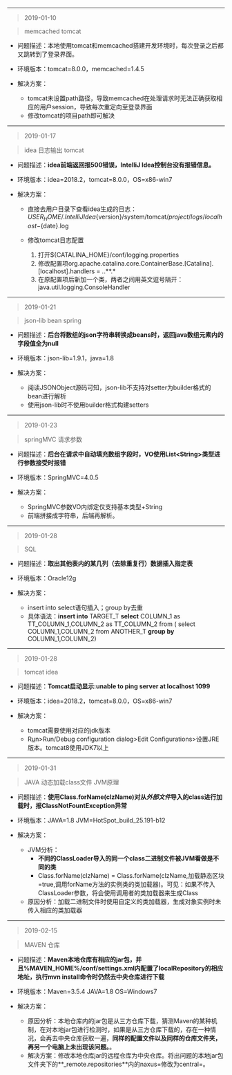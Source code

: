 ------------------
> 2019-01-10

> memcached tomcat

+ 问题描述：本地使用tomcat和memcached搭建开发环境时，每次登录之后都又跳转到了登录界面。

+ 环境版本：tomcat=8.0.0，memcached=1.4.5

+ 解决方案：
	
	+ tomcat未设置path路径，导致memcached在处理请求时无法正确获取相应的用户session，导致每次重定向至登录界面
	+ 修改tomcat的项目path即可解决

--------------------------------

> 2019-01-17

> idea 日志输出 tomcat
    	
+ 问题描述：**idea前端返回报500错误，IntelliJ Idea控制台没有报错信息。**

+ 环境版本：idea=2018.2，tomcat=8.0.0，OS=x86-win7

+ 解决方案：
	+ 直接去用户目录下查看idea生成的日志：${USER_HOME}/.IntelliJIdea${version}/system/tomcat/${project}/logs/localhost-${date}.log
	
	+ 修改tomcat日志配置
	
		1. 打开${CATALINA_HOME}/conf/logging.properties
		2. 修改配置项org.apache.catalina.core.ContainerBase.[Catalina].[localhost].handlers = *.*.**.*
		3. 在原配置项后新加一个类，两者之间用英文逗号隔开：java.util.logging.ConsoleHandler

--------------------------------

> 2019-01-21

> json-lib bean spring

+ 问题描述：**后台将数组的json字符串转换成beans时，返回java数组元素内的字段值全为null**

+ 环境版本：json-lib=1.9.1，java=1.8

+ 解决方案：

	* 阅读JSONObject源码可知，json-lib不支持对setter为builder格式的bean进行解析
	* 使用json-lib时不使用builder格式构建setters

--------------------------------

> 2019-01-23

> springMVC 请求参数

+ 问题描述：**后台在请求中自动填充数组字段时，VO使用List<String\>类型进行参数接受时报错**

+ 环境版本：SpringMVC=4.0.5

+ 解决方案：
	
	* SpringMVC参数VO内绑定仅支持基本类型+String
	* 前端拼接成字符串，后端再解析。
	
--------------------------------

> 2019-01-28

> SQL

+ 问题描述：**取出其他表内的某几列（去除重复行）数据插入指定表**

+ 环境版本：Oracle12g

+ 解决方案：
	* insert into select语句插入；group by去重
	* 具体语法：**insert into** TARGET_T **select** COLUMN_1 as TT_COLUMN_1,COLUMN_2 as TT_COLUMN_2 from ( select COLUMN_1,COLUMN_2 from ANOTHER_T **group by** COLUMN_1,COLUMN_2)

--------------------------------

> 2019-01-28

> tomcat idea

+ 问题描述：**Tomcat启动显示:unable to ping server at localhost 1099**

+ 环境版本：idea=2018.2，tomcat=8.0.0，OS=x86-win7

+ 解决方案：
	* tomcat需要使用对应的jdk版本
	* R<u>u</u>n\>Run/Debug configuration dialog\>Edit Configurations>设置JRE版本。tomcat8使用JDK7以上
	
---------------------------

> 2019-01-31

> JAVA 动态加载class文件 JVM原理

+ 问题描述：**使用Class.forName(clzName)对从*外部文件*导入的class进行加载时，报ClassNotFountException异常**

+ 环境版本：JAVA=1.8 JVM=HotSpot_build_25.191-b12

+ 解决方案：
	+ JVM分析：
		+ **不同的ClassLoader导入的同一个class二进制文件被JVM看做是不同的类**
		+ Class.forName(clzName) = Class.forName(clzName,加载静态区块=true,调用forName方法的实例类的类加载器)。可见：如果不传入ClassLoader参数，将会使用调用者的类加载器来生成Class
	+ 原因分析：加载二进制文件时使用自定义的类加载器，生成对象实例时未传入相应的类加载器
	
---------------------------

> 2019-02-15

> MAVEN 仓库

+ 问题描述：**Maven本地仓库有相应的jar包，并且%MAVEN_HOME%/conf/settings.xml内配置了localRepository的相应地址，执行mvn install命令时仍然去中央仓库进行下载**

+ 环境版本：Maven=3.5.4 JAVA=1.8 OS=Windows7

+ 解决方案：
	+ 原因分析：本地仓库内的jar包是从三方仓库下载，猜测Maven的某种机制，在对本地jar包进行检测时，如果是从三方仓库下载的，存在一种情况，会再去中央仓库获取一遍，**同样的配置文件以及同样的仓库文件夹，再另一个电脑上未出现该问题。**。
	+ 解决方案：修改本地仓库jar的远程仓库为中央仓库。将出问题的本地jar包文件夹下的**_remote.repositories**内的naxus=修改为central=。
